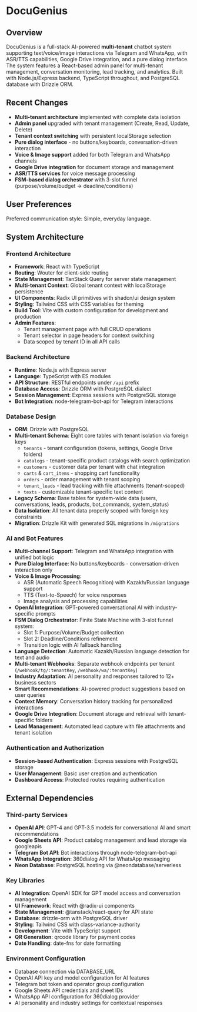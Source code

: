 # DocuGenius

## Overview

DocuGenius is a full-stack AI-powered **multi-tenant** chatbot system supporting text/voice/image interactions via Telegram and WhatsApp, with ASR/TTS capabilities, Google Drive integration, and a pure dialog interface. The system features a React-based admin panel for multi-tenant management, conversation monitoring, lead tracking, and analytics. Built with Node.js/Express backend, TypeScript throughout, and PostgreSQL database with Drizzle ORM.

## Recent Changes

- **Multi-tenant architecture** implemented with complete data isolation
- **Admin panel** upgraded with tenant management (Create, Read, Update, Delete)
- **Tenant context switching** with persistent localStorage selection  
- **Pure dialog interface** - no buttons/keyboards, conversation-driven interaction
- **Voice & Image support** added for both Telegram and WhatsApp channels
- **Google Drive integration** for document storage and management
- **ASR/TTS services** for voice message processing
- **FSM-based dialog orchestrator** with 3-slot funnel (purpose/volume/budget → deadline/conditions)

## User Preferences

Preferred communication style: Simple, everyday language.

## System Architecture

### Frontend Architecture
- **Framework**: React with TypeScript
- **Routing**: Wouter for client-side routing
- **State Management**: TanStack Query for server state management
- **Multi-tenant Context**: Global tenant context with localStorage persistence
- **UI Components**: Radix UI primitives with shadcn/ui design system
- **Styling**: Tailwind CSS with CSS variables for theming
- **Build Tool**: Vite with custom configuration for development and production
- **Admin Features**: 
  - Tenant management page with full CRUD operations
  - Tenant selector in page headers for context switching
  - Data scoped by tenant ID in all API calls

### Backend Architecture
- **Runtime**: Node.js with Express server
- **Language**: TypeScript with ES modules
- **API Structure**: RESTful endpoints under `/api` prefix
- **Database Access**: Drizzle ORM with PostgreSQL dialect
- **Session Management**: Express sessions with PostgreSQL storage
- **Bot Integration**: node-telegram-bot-api for Telegram interactions

### Database Design
- **ORM**: Drizzle with PostgreSQL
- **Multi-tenant Schema**: Eight core tables with tenant isolation via foreign keys
  - `tenants` - tenant configuration (tokens, settings, Google Drive folders)
  - `catalogs` - tenant-specific product catalogs with search optimization
  - `customers` - customer data per tenant with chat integration
  - `carts` & `cart_items` - shopping cart functionality
  - `orders` - order management with tenant scoping
  - `tenant_leads` - lead tracking with file attachments (tenant-scoped)
  - `texts` - customizable tenant-specific text content
- **Legacy Schema**: Base tables for system-wide data (users, conversations, leads, products, bot_commands, system_status)
- **Data Isolation**: All tenant data properly scoped with foreign key constraints
- **Migration**: Drizzle Kit with generated SQL migrations in `/migrations`

### AI and Bot Features
- **Multi-channel Support**: Telegram and WhatsApp integration with unified bot logic
- **Pure Dialog Interface**: No buttons/keyboards - conversation-driven interaction only
- **Voice & Image Processing**: 
  - ASR (Automatic Speech Recognition) with Kazakh/Russian language support
  - TTS (Text-to-Speech) for voice responses 
  - Image analysis and processing capabilities
- **OpenAI Integration**: GPT-powered conversational AI with industry-specific prompts
- **FSM Dialog Orchestrator**: Finite State Machine with 3-slot funnel system:
  - Slot 1: Purpose/Volume/Budget collection
  - Slot 2: Deadline/Conditions refinement  
  - Transition logic with AI fallback handling
- **Language Detection**: Automatic Kazakh/Russian language detection for text and audio
- **Multi-tenant Webhooks**: Separate webhook endpoints per tenant (`/webhook/tg/:tenantKey`, `/webhook/wa/:tenantKey`)
- **Industry Adaptation**: AI personality and responses tailored to 12+ business sectors
- **Smart Recommendations**: AI-powered product suggestions based on user queries
- **Context Memory**: Conversation history tracking for personalized interactions
- **Google Drive Integration**: Document storage and retrieval with tenant-specific folders
- **Lead Management**: Automated lead capture with file attachments and tenant isolation

### Authentication and Authorization
- **Session-based Authentication**: Express sessions with PostgreSQL storage
- **User Management**: Basic user creation and authentication
- **Dashboard Access**: Protected routes requiring authentication

## External Dependencies

### Third-party Services
- **OpenAI API**: GPT-4 and GPT-3.5 models for conversational AI and smart recommendations
- **Google Sheets API**: Product catalog management and lead storage via googleapis
- **Telegram Bot API**: Bot interactions through node-telegram-bot-api
- **WhatsApp Integration**: 360dialog API for WhatsApp messaging
- **Neon Database**: PostgreSQL hosting via @neondatabase/serverless

### Key Libraries
- **AI Integration**: OpenAI SDK for GPT model access and conversation management
- **UI Framework**: React with @radix-ui components
- **State Management**: @tanstack/react-query for API state
- **Database**: drizzle-orm with PostgreSQL driver
- **Styling**: Tailwind CSS with class-variance-authority
- **Development**: Vite with TypeScript support
- **QR Generation**: qrcode library for payment codes
- **Date Handling**: date-fns for date formatting

### Environment Configuration
- Database connection via DATABASE_URL
- OpenAI API key and model configuration for AI features
- Telegram bot token and operator group configuration  
- Google Sheets API credentials and sheet IDs
- WhatsApp API configuration for 360dialog provider
- AI personality and industry settings for contextual responses
